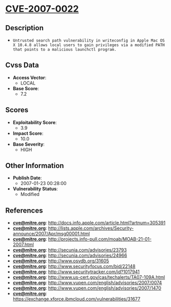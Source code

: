 
# [CVE-2007-0022](http://docs.info.apple.com/article.html?artnum=305391)

## Description

- `Untrusted search path vulnerability in writeconfig in Apple Mac OS X 10.4.8 allows local users to gain privileges via a modified PATH that points to a malicious launchctl program.`

## Cvss Data

- **Access Vector**:
  - LOCAL
- **Base Score**:
  - 7.2

## Scores

- **Exploitability Score**:
  - 3.9
- **Impact Score**:
  - 10.0
- **Base Severity**:
  - HIGH

## Other Information

- **Publish Date**:
  - 2007-01-23 00:28:00
- **Vulnerability Status**:
  - Modified

## References

- **cve@mitre.org**: http://docs.info.apple.com/article.html?artnum=305391
- **cve@mitre.org**: http://lists.apple.com/archives/Security-announce/2007/Apr/msg00001.html
- **cve@mitre.org**: http://projects.info-pull.com/moab/MOAB-21-01-2007.html
- **cve@mitre.org**: http://secunia.com/advisories/23793
- **cve@mitre.org**: http://secunia.com/advisories/24966
- **cve@mitre.org**: http://www.osvdb.org/31605
- **cve@mitre.org**: http://www.securityfocus.com/bid/22148
- **cve@mitre.org**: http://www.securitytracker.com/id?1017941
- **cve@mitre.org**: http://www.us-cert.gov/cas/techalerts/TA07-109A.html
- **cve@mitre.org**: http://www.vupen.com/english/advisories/2007/0074
- **cve@mitre.org**: http://www.vupen.com/english/advisories/2007/1470
- **cve@mitre.org**: https://exchange.xforce.ibmcloud.com/vulnerabilities/31677
